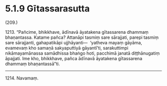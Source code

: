 # 5.1.9 Gītassarasutta

(209.)

1213\. “Pañcime, bhikkhave, ādīnavā āyatakena gītassarena dhammaṃ bhaṇantassa. Katame pañca? Attanāpi tasmiṃ sare sārajjati, parepi tasmiṃ sare sārajjanti, gahapatikāpi ujjhāyanti—  ‘yatheva mayaṃ gāyāma, evamevaṃ kho samaṇā sakyaputtiyā gāyantī’ti, sarakuttimpi nikāmayamānassa samādhissa bhaṅgo hoti, pacchimā janatā diṭṭhānugatiṃ āpajjati. Ime kho, bhikkhave, pañca ādīnavā āyatakena gītassarena dhammaṃ bhaṇantassā”ti.

---

1214\. Navamaṃ.
